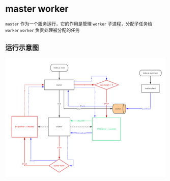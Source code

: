# master worker

`master` 作为一个服务运行，它的作用是管理 `worker` 子进程，分配子任务给 `worker` 
`worker` 负责处理被分配的任务

## 运行示意图
![master-worker](https://github.com/zm-john/master-worker/blob/develop/master-worker.png?raw=true)